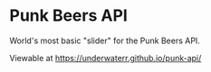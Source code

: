 # Punk Beers API
World's most basic "slider" for the Punk Beers API.

Viewable at https://underwaterr.github.io/punk-api/
